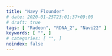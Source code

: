 ```yaml
---
title: "Navy Flounder"
# date: 2020-01-25T23:01:37+09:00
# draft: true
tags: [ "Radeon", "RDNA_2", "Navi22" ]
keywords: [ "", ]
# categories: [ "", ]
noindex: false
---
```


